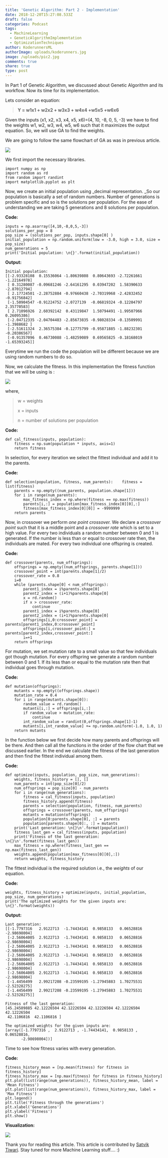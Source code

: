 ```yaml
---
title: 'Genetic Algorithm: Part 2 - Implementation'
date: 2018-12-20T15:27:08.533Z
draft: false
categories: Podcast
tags:
  - MachineLearning
  - GeneticAlgorithmImplementation
  - OptimizationTechniques
author: KoderunnersML
authorImage: uploads/koderunners.jpg
image: /uploads/pic2.jpg
comments: true
share: true
type: post
---
```

In Part 1 of Genetic Algorithm, we discussed about Genetic Algorithm and its workflow. Now its time for its implementation.

Lets consider an equation:

> **Y = w1x1 + w2x2 + w3x3 + w4x4 +w5x5 +w6x6**

Given the inputs (x1, x2, x3, x4, x5, x6)=(4, 10, -8, 0, 5, -3) we have to find the weights w1, w2, w3, w4, w5, w6 such that it maximizes the output equation. So, we will use GA to find the weights.

We are going to follow the same flowchart of GA as was in previous article.

![](/uploads/fig-2.jpg)

We first import the necessary libraries.

```
import numpy as np
import random as rd
from random import randint
import matplotlib.pyplot as plt
```

Now, we create an initial population using _decimal representation. _So our population is basically a set of random numbers. Number of generations is problem specific and so is the solutions per population. For the ease of understanding we are taking 5 generations and 8 solutions per population.

**Code:**

```
inputs = np.asarray([4,10,-8,0,5,-3])
solutions_per_pop = 8
pop_size = (solutions_per_pop, inputs.shape[0] )
initial_population = np.random.uniform(low = -3.0, high = 3.0, size = pop_size)
num_generations = 5
print('Initial population: \n{}'.format(initial_population))
```

**Output:**

```
Initial population: 
[[-2.93328108  0.15536064 -1.80639808  0.80643693 -2.72261661 -1.22164978]
 [ 0.31280087 -0.09681246 -2.64161295  0.03947202  1.58390633 -2.87012794]
 [ 2.17724501 -2.28752884 -0.97660438 -2.70319968 -2.42832452 -0.91756842]
 [-1.50904547 -0.91224752 -2.0727139  -0.06819324 -0.12204797  2.35770583]
 [ 2.71096926  2.60392142  0.43119847  1.50794491 -1.99507966  0.26095386]
 [-2.04712335 -2.04704483 -2.85673835 -0.98028334 -0.13509991 -1.3988682 ]
 [-2.51611324  2.36575384 -0.12775799 -0.95871885 -1.88232301 -0.20386567]
 [-0.91357096  0.46730088 -1.48259089  0.69565825 -0.18168019 -1.65393245]]
```

Everytime we run the code the population will be different because we are using random numbers to do so.

Now, we calculate the fitness. In this implementation the fitness function that we will be using is :

![](/uploads/fitness_function.gif)

where, 

> w = weights
>
> x = inputs
>
> n = number of solutions per population                                                                                                                                                                                                                                                   

**Code:**

```
def cal_fitness(inputs, population):
    fitness = np.sum(population * inputs, axis=1)
    return fitness
```

In selection, for every iteration we select the fittest individual and add it to the parents.

**Code:**

```
def selection(population, fitness, num_parents):    fitness = list(fitness)
    parents = np.empty((num_parents, population.shape[1]))
    for i in range(num_parents):
        max_fitness_index = np.where(fitness == np.max(fitness))
        parents[i,:] = population[max_fitness_index[0][0],:]
        fitness[max_fitness_index[0][0]] = -9999999
    return parents
```

Now, in crossover we perform _one point crossover._ We declare a _crossover point_ such that it is a middle point and a _crossover rate_ which is set to a high value. For every two individuals a random number between 0 and 1 is generated. If the number is less than or equal to crossover rate then, the individuals are mated. For every two individual one offspring is created.

**Code:**

```
def crossover(parents, num_offsprings):
    offsprings = np.empty((num_offsprings, parents.shape[1]))
    crossover_point = int(parents.shape[1]/2)
    crossover_rate = 0.8
    i=0
    while (parents.shape[0] < num_offsprings):
        parent1_index = i%parents.shape[0]
        parent2_index = (i+1)%parents.shape[0]
        x = rd.random()
        if x > crossover_rate:
            continue
        parent1_index = i%parents.shape[0]
        parent2_index = (i+1)%parents.shape[0]
        offsprings[i,0:crossover_point] = parents[parent1_index,0:crossover_point]
        offsprings[i,crossover_point:] = parents[parent2_index,crossover_point:]
        i=+1
    return offsprings
```

For mutation, we set mutation rate to a small value so that few individuals got though mutation. For every offspring we generate a random number between 0 and 1. If its less than or equal to the mutation rate then that individual goes through mutation.

**Code:**

```
def mutation(offsprings):
    mutants = np.empty((offsprings.shape))
    mutation_rate = 0.4
    for i in range(mutants.shape[0]):
        random_value = rd.random()
        mutants[i,:] = offsprings[i,:]
        if random_value > mutation_rate:
            continue
        int_random_value = randint(0,offsprings.shape[1]-1)    
        mutants[i,int_random_value] += np.random.uniform(-1.0, 1.0, 1)  
    return mutants
```

In the function below we first decide how many parents and offsprings will be there. And then call all the functions in the order of the flow chart that we discussed earlier. In the end we calculate the fitness of the last generation and then find the fittest individual among them.

**Code:**

```
def optimize(inputs, population, pop_size, num_generations):
    weights, fitness_history = [], []
    num_parents = int(pop_size[0]/2)
    num_offsprings = pop_size[0] - num_parents 
    for i in range(num_generations):
        fitness = cal_fitness(inputs, population)
        fitness_history.append(fitness)
        parents = selection(population, fitness, num_parents)
        offsprings = crossover(parents, num_offsprings)
        mutants = mutation(offsprings)
        population[0:parents.shape[0], :] = parents
        population[parents.shape[0]:, :] = mutants
    print('Last generation: \n{}\n'.format(population)) 
    fitness_last_gen = cal_fitness(inputs, population)
    print('Fitness of the last generation: \n{}\n'.format(fitness_last_gen))
    max_fitness = np.where(fitness_last_gen == np.max(fitness_last_gen))
    weights.append(population[max_fitness[0][0],:])
    return weights, fitness_history
```

The fittest individual is the required solution i.e., the _weights_ of our equation.

**Code:**

```
weights, fitness_history = optimize(inputs, initial_population, pop_size, num_generations)
print('The optimized weights for the given inputs are: \n{}'.format(weights))
```

**Output:**

```
Last generation: 
[[-1.7797316   2.9122713  -1.74434141  0.9858133   0.06528816 -2.98698004]
 [-2.56064005  2.9122713  -1.74434141  0.9858133   0.06528816 -2.98698004]
 [-2.56064005  2.9122713  -1.74434141  0.9858133   0.06528816 -2.98698004]
 [-2.56064005  2.9122713  -1.74434141  0.9858133   0.06528816 -2.98698004]
 [-2.56064005  2.9122713  -1.74434141  0.9858133   0.06528816 -2.98698004]
 [-2.56064005  2.9122713  -1.74434141  0.9858133   0.06528816 -2.98698004]
 [-1.4456499   2.99217208 -0.23599195 -1.27945883  1.70275531 -2.52328275]
 [-1.4456499   2.99217208 -0.23599195 -1.27945883  1.70275531 -2.52328275]]

Fitness of the last generation: 
[45.24589885 42.12226504 42.12226504 42.12226504 42.12226504 42.12226504
 42.1106816  42.1106816 ]

The optimized weights for the given inputs are: 
[array([-1.7797316 ,  2.9122713 , -1.74434141,  0.9858133 ,  0.06528816,
       -2.98698004])]
```

Time to see how fitness varies with every generation.

**Code:**

```
fitness_history_mean = [np.mean(fitness) for fitness in fitness_history]
fitness_history_max = [np.max(fitness) for fitness in fitness_history]
plt.plot(list(range(num_generations)), fitness_history_mean, label = 'Mean Fitness')
plt.plot(list(range(num_generations)), fitness_history_max, label = 'Max Fitness')
plt.legend()
plt.title('Fitness through the generations')
plt.xlabel('Generations')
plt.ylabel('Fitness')
plt.show()
```

**Visualization:**

![](/uploads/ga-2-new-plot.png)

Thank you for reading this article. This article is contributed by [Satvik Tiwari](https://www.linkedin.com/in/satvik-tiwari-1a2955155/). Stay tuned for more Machine Learning stuff....  :)
